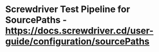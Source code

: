 # Screwdriver Test Pipeline for SourcePaths - https://docs.screwdriver.cd/user-guide/configuration/sourcePaths
